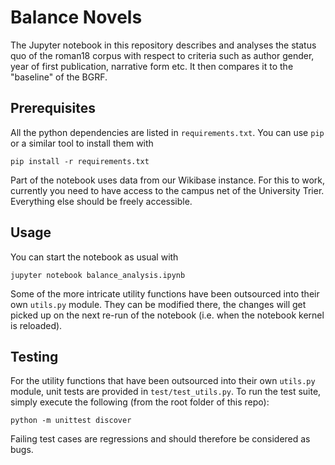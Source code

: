 # Balance Novels

The Jupyter notebook in this repository describes and analyses the status quo of the roman18 corpus with respect to criteria such as author gender, year of first publication, narrative form etc. It then compares it to the "baseline" of the BGRF.


## Prerequisites

All the python dependencies are listed in `requirements.txt`. You can use `pip` or a similar tool to install them with

```
pip install -r requirements.txt
```

Part of the notebook uses data from our Wikibase instance. For this to work, currently you need to have access to the campus net of the University Trier. Everything else should be freely accessible.


## Usage

You can start the notebook as usual with

```
jupyter notebook balance_analysis.ipynb
```

Some of the more intricate utility functions have been outsourced into their own `utils.py` module. They can be modified there, the changes will get picked up on the next re-run of the notebook (i.e. when the notebook kernel is reloaded).


## Testing

For the utility functions that have been outsourced into their own `utils.py` module, unit tests are provided in `test/test_utils.py`. To run the test suite, simply execute the following (from the root folder of this repo):

```
python -m unittest discover
```

Failing test cases are regressions and should therefore be considered as bugs. 
